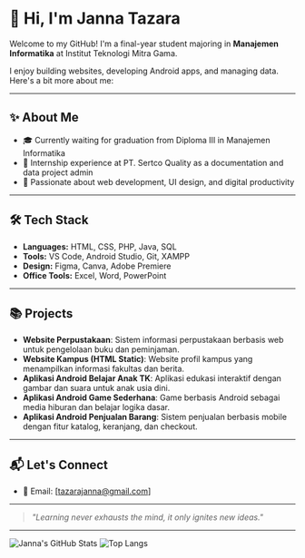 
# 👋 Hi, I'm Janna Tazara

Welcome to my GitHub! I'm a final-year student majoring in **Manajemen Informatika** at Institut Teknologi Mitra Gama.

I enjoy building websites, developing Android apps, and managing data. Here's a bit more about me:

---

## ✨ About Me
- 🎓 Currently waiting for graduation from Diploma III in Manajemen Informatika
- 💼 Internship experience at PT. Sertco Quality as a documentation and data project admin
- 🌱 Passionate about web development, UI design, and digital productivity

---

## 🛠️ Tech Stack
- **Languages:** HTML, CSS, PHP, Java, SQL
- **Tools:** VS Code, Android Studio, Git, XAMPP
- **Design:** Figma, Canva, Adobe Premiere
- **Office Tools:** Excel, Word, PowerPoint

---

## 📚 Projects
- **Website Perpustakaan**: Sistem informasi perpustakaan berbasis web untuk pengelolaan buku dan peminjaman.
- **Website Kampus (HTML Static)**: Website profil kampus yang menampilkan informasi fakultas dan berita.
- **Aplikasi Android Belajar Anak TK**: Aplikasi edukasi interaktif dengan gambar dan suara untuk anak usia dini.
- **Aplikasi Android Game Sederhana**: Game berbasis Android sebagai media hiburan dan belajar logika dasar.
- **Aplikasi Android Penjualan Barang**: Sistem penjualan berbasis mobile dengan fitur katalog, keranjang, dan checkout.

---

## 📬 Let's Connect
- 📧 Email: [tazarajanna@gmail.com]

---

> _"Learning never exhausts the mind, it only ignites new ideas."_

---

![Janna's GitHub Stats](https://github-readme-stats.vercel.app/api?username=jannatazara&show_icons=true&theme=default)
![Top Langs](https://github-readme-stats.vercel.app/api/top-langs/?username=jannatazara&layout=compact)
